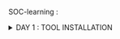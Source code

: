 SOC-learning : <details>
           <summary>DAY 1 : TOOL INSTALLATION</summary>
           <p>YOSYS :

![Yosys](https://github.com/user-attachments/assets/90c11a4f-d722-4a08-9d82-67972123b419)
IVERILOG :

![iverilog    gtkwave](https://github.com/user-attachments/assets/dceb0649-e892-4cf7-873e-c22d8f292a26)

OPEN STA :

![Open_STA](https://github.com/user-attachments/assets/1d9a14fc-168c-443e-ba80-40ce13e6b5f2)</p>
         </details>



